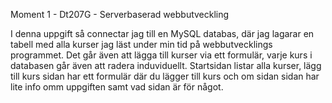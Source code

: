Moment 1 -  Dt207G - Serverbaserad webbutveckling

I denna uppgift så connectar jag till en MySQL databas, där jag lagarar en tabell med alla kurser jag läst under min tid på webbutvecklings programmet. 
Det går även att lägga till kurser via ett formulär, varje kurs i databasen går även att radera induviduellt. 
Startsidan listar alla kurser, lägg till kurs sidan har ett formulär där du lägger till kurs och om sidan sidan har lite info omm uppgiften samt vad sidan är för något.
